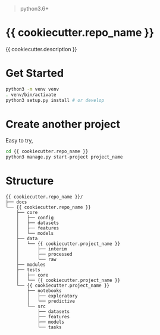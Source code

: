 > python3.6+

# {{ cookiecutter.repo_name }}
{{ cookiecutter.description }}

# Get Started 

```bash
python3 -m venv venv 
. venv/bin/activate
python3 setup.py install # or develop
```

# Create another project
Easy to try,

```bash
cd {{ cookiecutter.repo_name }} 
python3 manage.py start-project project_name
```


# Structure 

```text
{{ cookiecutter.repo_name }}/
├── docs
└── {{ cookiecutter.repo_name }}
    ├── core
    │   ├── config
    │   ├── datasets
    │   ├── features
    │   └── models
    ├── data
    │   └── {{ cookiecutter.project_name }}
    │       ├── interim
    │       ├── processed
    │       └── raw
    ├── modules
    ├── tests
    │   ├── core
    │   └── {{ cookiecutter.project_name }}
    └── {{ cookiecutter.project_name }}
        ├── notebooks
        │   ├── exploratory
        │   └── predictive
        └── src
            ├── datasets
            ├── features
            ├── models
            └── tasks
```